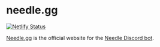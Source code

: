 # needle.gg
[![Netlify Status](https://api.netlify.com/api/v1/badges/8310d753-153c-4999-b7bf-7ec28165d91e/deploy-status)](https://app.netlify.com/sites/needle-bot/deploys)

[Needle.gg](https://needle.gg) is the official website for the [Needle Discord bot](https://github.com/MarcusOtter/discord-needle).
